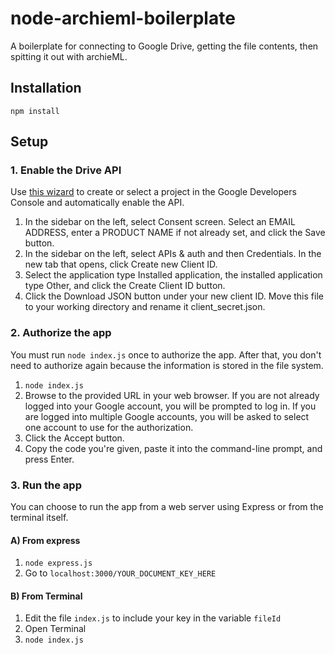 # node-archieml-boilerplate
A boilerplate for connecting to Google Drive, getting the file contents, then spitting it out with archieML.

## Installation
`npm install`

## Setup

### 1. Enable the Drive API
Use [this wizard](https://console.developers.google.com/start/api?id=drive) to create or select a project in the Google Developers Console and automatically enable the API.

1. In the sidebar on the left, select Consent screen. Select an EMAIL ADDRESS, enter a PRODUCT NAME if not already set, and click the Save button.
2. In the sidebar on the left, select APIs & auth and then Credentials. In the new tab that opens, click Create new Client ID.
3. Select the application type Installed application, the installed application type Other, and click the Create Client ID button.
4. Click the Download JSON button under your new client ID. Move this file to your working directory and rename it client_secret.json.

### 2. Authorize the app
You must run `node index.js` once to authorize the app. After that, you don't need to authorize again because the information is stored in the file system.

1. `node index.js`
2. Browse to the provided URL in your web browser. If you are not already logged into your Google account, you will be prompted to log in. If you are logged into multiple Google accounts, you will be asked to select one account to use for the authorization.
3. Click the Accept button.
4. Copy the code you're given, paste it into the command-line prompt, and press Enter.

### 3. Run the app
You can choose to run the app from a web server using Express or from the terminal itself.

#### A) From express
1. `node express.js`
2. Go to `localhost:3000/YOUR_DOCUMENT_KEY_HERE`

#### B) From Terminal
1. Edit the file `index.js` to include your key in the variable `fileId`
2. Open Terminal
3. `node index.js`
